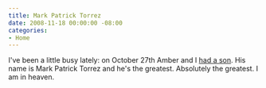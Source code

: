 ```yaml
---
title: Mark Patrick Torrez
date: 2008-11-18 00:00:00 -08:00
categories:
- Home
---
```


<p>I've been a little busy lately: on October 27th Amber and I <a href="http://www.flickr.com/photos/torrez/3042523804/">had a son</a>. His name is Mark Patrick Torrez and he's the greatest. Absolutely the greatest. I am in heaven.</p>
